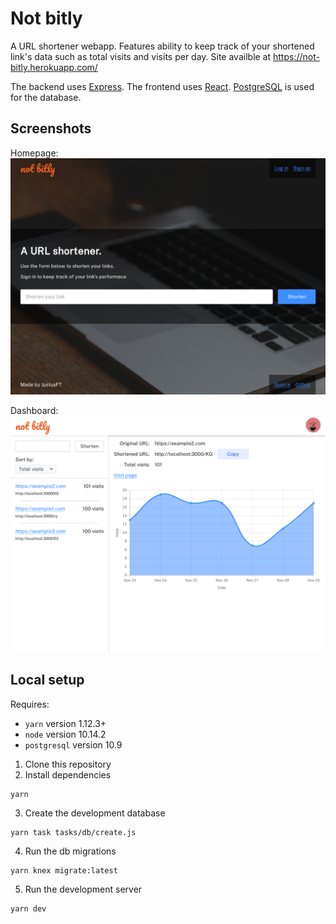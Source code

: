 # Not bitly

A URL shortener webapp. Features ability to keep track of your shortened link's data such as total visits and visits per day.
Site availble at https://not-bitly.herokuapp.com/

The backend uses [Express](https://expressjs.com/). The frontend uses [React](https://reactjs.org/). [PostgreSQL](https://www.postgresql.org/) is used for the database.

## Screenshots

Homepage:
![Home page](/screenshots/homepage.png?raw=true)

Dashboard:
![Dashboard](/screenshots/dashboard.png?raw=true)

## Local setup

Requires:

- `yarn` version 1.12.3+
- `node` version 10.14.2
- `postgresql` version 10.9

1. Clone this repository
2. Install dependencies

```
yarn
```

3. Create the development database

```
yarn task tasks/db/create.js
```

4. Run the db migrations

```
yarn knex migrate:latest
```

5. Run the development server

```
yarn dev
```
